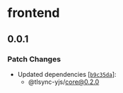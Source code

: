 # frontend

## 0.0.1

### Patch Changes

- Updated dependencies [[`b9c35da`](https://github.com/shahriar-shojib/tlsync-yjs/commit/b9c35da95763fa3be1a79999a470bcf73a7b0ee1)]:
  - @tlsync-yjs/core@0.2.0
